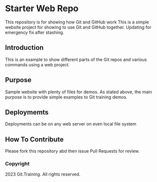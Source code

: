 # Starter Web Repo

This repository is for showing how Git and GitHub work
This is a simple website project for showing to use Git and GitHub together.
Updating for emergency fix after stashing.

## Introduction

This is an example to show different parts of the Git repos and various commands using a web project.

## Purpose

Sample website with plenty of files for demos. 
As stated above, the main purpose is to provide simple examples to Git training demos.

## Deploymemts

Deployments can be on any web server on even local file system

## How To Contribute
Please fork this repository abd then issue Pull Requests for review.

### Copyright
2023 Git.Training. All rights reserved.

